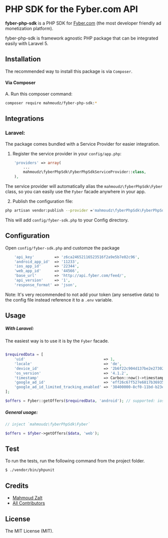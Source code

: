 # PHP SDK for the Fyber.com API 


**fyber-php-sdk** is a PHP SDK for [Fyber.com](http://developer.fyber.com/content/) (the most developer friendly ad monetization platform).

fyber-php-sdk is framework agnostic PHP package that can be integrated easily with Laravel 5.

## Installation

The recommended way to install this package is via `Composer`.

#### Via Composer

A. Run this composer command:

```bash
composer require mahmoudz/fyber-php-sdk:*
```


## Integrations

### Laravel:

The package comes bundled with a Service Provider for easier integration.

1) Register the service provider in your `config/app.php`:

```php
    'providers' => array(
        ...
		mahmoudz\fyberPhpSdk\FyberPhpSdkServiceProvider::class,
    ),
```
The service provider will automatically alias the `mahmoudz\fyberPhpSdk\Fyber` class, so you can easily use the `Fyber` facade anywhere in your app.

2) Publish the configuration file:

```bash
php artisan vendor:publish --provider ='mahmoudz\fyberPhpSdk\FyberPhpSdkServiceProvider'
```
This will add `config/fyber-sdk.php` to your Config directory.

## Configuration

Open `config/fyber-sdk.php` and customze the package

```php
    'api_key'         => 'z6ca24652116523516f2a9e5b7e02c96',
    'android_app_id'  => '11233',
    'ios_app_id'      => '22344',
    'web_app_id'      => '44566',
    'base_url'        => 'http://api.fyber.com/feed/',
    'api_version'     => '1',
    'response_format' => 'json',
```


Note: It's very recommended to not add your token (any sensetive data) to the config file instead reference it to a `.env` variable.


## Usage

##### With Laravel:

The easiest way is to use it is by the `Fyber` facade.

```php

$requiredData = [
    'uid'                                   => 1,
    'locale'                                => 'de',
    'device_id'                             => '2b6f22c904d137be2e2730235f5664094b831186',
    'os_version'                            => '4.1.2',
    'timestamp'                             => Carbon::now()->timestamp,
    'google_ad_id'                          => 'eff26c67f527e6817b36935c54f8cc5cc5cffac2',
    'google_ad_id_limited_tracking_enabled' => '38400000-8cf0-11bd-b23e-20b96e40000d',
];

$offers = Fyber::getOffers($requiredData, 'android'); // supported: ios, web and android
```

##### General usage:

```php
// inject `mahmoudz\fyberPhpSdk\Fyber`

$offers = $fyber->getOffers($data, 'web');
```


## Test

To run the tests, run the following command from the project folder.

```bash
$ ./vendor/bin/phpunit
```


## Credits

- [Mahmoud Zalt](https://github.com/Mahmoudz)
- [All Contributors](../../contributors)


## License

The MIT License (MIT).
